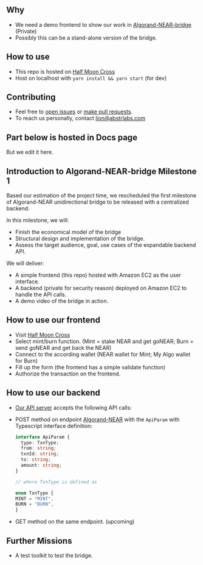 ## Why

- We need a demo frontend to show our work in [Algorand-NEAR-bridge](https://github.com/AbstrLabs/Algorand-NEAR-bridge) (Private)
- Possibly this can be a stand-alone version of the bridge.

## How to use

- This repo is hosted on [Half Moon Cross](https://halfmooncross.com/)
- Host on localhost with `yarn install && yarn start` (for dev)

## Contributing

- Feel free to [open issues](https://github.com/AbstrLabs/algorand-near-bridge-UI/issues/new/choose) or [make pull requests](https://github.com/AbstrLabs/algorand-near-bridge-UI/compare).
- To reach us personally, contact [lion@abstrlabs.com](mailto:lion@abstrlabs.com)

## Part below is hosted in Docs page

But we edit it here.

## Introduction to Algorand-NEAR-bridge Milestone 1

Based our estimation of the project time, we rescheduled the first milestone of Algorand-NEAR unidirectional bridge to be released with a centralized backend.

In this milestone, we will:

- Finish the economical model of the bridge
- Structural design and implementation of the bridge.
- Assess the target audience, goal, use cases of the expandable backend API.

We will deliver:

- A simple frontend (this repo) hosted with Amazon EC2 as the user interface.
- A backend (private for security reason) deployed on Amazon EC2 to handle the API calls.
- A demo video of the bridge in action.

## How to use our frontend

- Visit [Half Moon Cross](https://halfmooncross.com/)
- Select mint/burn function. (Mint = stake NEAR and get goNEAR; Burn = send goNEAR and get back the NEAR)
- Connect to the according wallet (NEAR wallet for Mint; My Algo wallet for Burn)
- Fill up the form (the frontend has a simple validate function)
- Authorize the transaction on the frontend.

## How to use our backend

- [Our API server](https://api.halfmooncross.com/) accepts the following API calls:
- POST method on endpoint [Algorand-NEAR](https://api.halfmooncross.com/algorand-near) with the `ApiParam` with Typescript interface definition:

  ```Typescript
  interface ApiParam {
    type: TxnType;
    from: string;
    txnId: string;
    to: string;
    amount: string;
  }

  // where TxnType is defined as

  enum TxnType {
  MINT = "MINT",
  BURN = "BURN",
  }
  ```

- GET method on the same endpoint. (upcoming)

## Further Missions

- A test toolkit to test the bridge.
